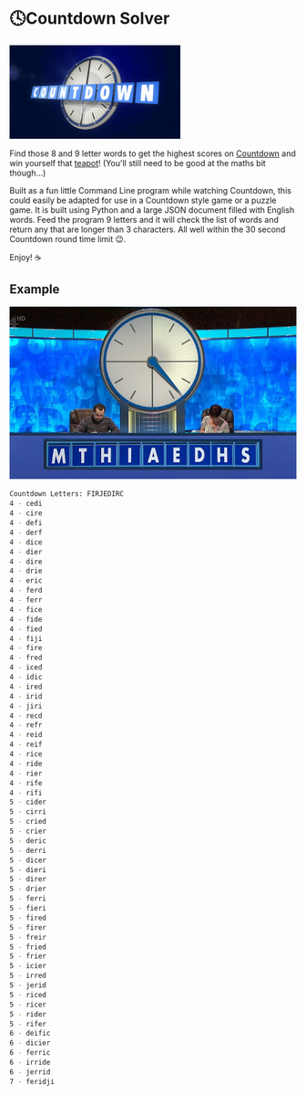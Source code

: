 # 🕓Countdown Solver
![Countdown Clock Image](images/countdown_logo.png)

Find those 8 and 9 letter words to get the highest scores on [Countdown](https://en.wikipedia.org/wiki/Countdown_(game_show)) and win yourself that [teapot](https://en.wikipedia.org/wiki/Countdown_(game_show)#/media/File:Teapot_(levelled).jpg)!
(You'll still need to be good at the maths bit though...)

Built as a fun little Command Line program while watching Countdown, this could easily be adapted for use in a Countdown style game or a puzzle game. It is built using Python and a large JSON document filled with English words. Feed the program 9 letters and it will
check the list of words and return any that are longer than 3 characters. All well within the 30 second Countdown round time limit 😉.

Enjoy! ☕

## Example
![Countdown Episode Letters Image](images/countdown_episode_letters.jpeg)

```bash
Countdown Letters: FIRJEDIRC
4 - cedi
4 - cire
4 - defi
4 - derf
4 - dice
4 - dier
4 - dire
4 - drie
4 - eric
4 - ferd
4 - ferr
4 - fice
4 - fide
4 - fied
4 - fiji
4 - fire
4 - fred
4 - iced
4 - idic
4 - ired
4 - irid
4 - jiri
4 - recd
4 - refr
4 - reid
4 - reif
4 - rice
4 - ride
4 - rier
4 - rife
4 - rifi
5 - cider
5 - cirri
5 - cried
5 - crier
5 - deric
5 - derri
5 - dicer
5 - dieri
5 - direr
5 - drier
5 - ferri
5 - fieri
5 - fired
5 - firer
5 - freir
5 - fried
5 - frier
5 - icier
5 - irred
5 - jerid
5 - riced
5 - ricer
5 - rider
5 - rifer
6 - deific
6 - dicier
6 - ferric
6 - irride
6 - jerrid
7 - feridji
```

